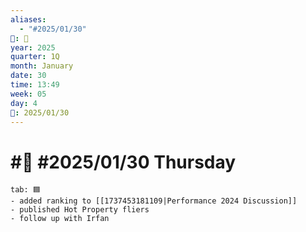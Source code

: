 ```yaml
---
aliases:
  - "#2025/01/30"
📁: 📅
year: 2025
quarter: 1Q
month: January
date: 30
time: 13:49
week: 05
day: 4
📅: 2025/01/30
---
```

# #📅 #2025/01/30 Thursday

```tabs
tab: 🟦
- added ranking to [[1737453181109|Performance 2024 Discussion]]
- published Hot Property fliers
- follow up with Irfan
```